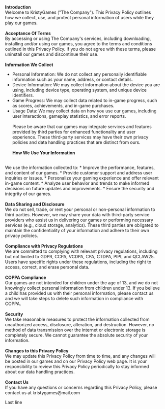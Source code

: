 <b>Introduction</b>
<br>
Welcome to KristyGames ("The Company"). This Privacy Policy outlines how we collect, use, and protect personal information of users while they play our games.
<br><br>
<b>Acceptance Of Terms</b>
<br>
By accessing or using The Company's services, including downloading, installing and/or using our games, you agree to the terms and conditions outlined in this Privacy Policy. If you do not agree with these terms, please uninstall our games and discontinue their use.
<br><br>
<b>Information We Collect</b>
<br>
* Personal Information: We do not collect any personally identifiable information such as your name, address, or contact details.
* Device Information: We may collect information about the device you are using, including device type, operating system, and unique device identifiers.
* Game Progress: We may collect data related to in-game progress, such as scores, achievements, and in-game purchases.
* Usage Data: We may collect data on how you use our games, including user interactions, gameplay statistics, and error reports.
<br><br>
Please be aware that our games may integrate services and features provided by third parties for enhanced functionality and user experience. These third-party services may have their own privacy policies and data handling practices that are distinct from ours.
<br><br>
<b>How We Use Your Information</b>
<br>
We use the information collected to:
* Improve the performance, features, and content of our games.
* Provide customer support and address user inquiries or issues.
* Personalize your gaming experience and offer relevant in-game content.
* Analyze user behavior and trends to make informed decisions on future updates and improvements.
* Ensure the security and integrity of our games.
<br><br>
<b>Data Sharing and Disclosure</b>
<br>
We do not sell, trade, or rent your personal or non-personal information to third parties. However, we may share your data with third-party service providers who assist us in delivering our games or performing necessary services (e.g., cloud storage, analytics). These third parties are obligated to maintain the confidentiality of your information and adhere to their own privacy policies.
<br><br>
<b>Compliance with Privacy Regulations</b>
<br>
We are committed to complying with relevant privacy regulations, including but not limited to GDPR, CCPA, VCDPA, CPA, CTDPA, PIPL and QCLAW25. Users have specific rights under these regulations, including the right to access, correct, and erase personal data.
<br><br>
<b>COPPA Compliance</b>
<br>
Our games are not intended for children under the age of 13, and we do not knowingly collect personal information from children under 13. If you believe a child has provided us with their personal information, please contact us and we will take steps to delete such information in compliance with COPPA.
<br><br>
<b>Security</b>
<br>
We take reasonable measures to protect the information collected from unauthorized access, disclosure, alteration, and destruction. However, no method of data transmission over the internet or electronic storage is completely secure. We cannot guarantee the absolute security of your information.
<br><br>
<b>Changes to this Privacy Policy</b>
<br>
We may update this Privacy Policy from time to time, and any changes will be posted in our games and on our Privacy Policy web page. It is your responsibility to review this Privacy Policy periodically to stay informed about our data handling practices.
<br><br>
<b>Contact Us</b>
<br>
If you have any questions or concerns regarding this Privacy Policy, please contact us at kristygames@mail.com

Last line